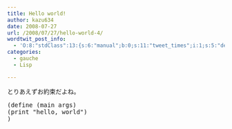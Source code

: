 ```yaml
---
title: Hello world!
author: kazu634
date: 2008-07-27
url: /2008/07/27/hello-world-4/
wordtwit_post_info:
  - 'O:8:"stdClass":13:{s:6:"manual";b:0;s:11:"tweet_times";i:1;s:5:"delay";i:0;s:7:"enabled";i:1;s:10:"separation";s:2:"60";s:7:"version";s:3:"3.7";s:14:"tweet_template";b:0;s:6:"status";i:2;s:6:"result";a:0:{}s:13:"tweet_counter";i:2;s:13:"tweet_log_ids";a:1:{i:0;i:4163;}s:9:"hash_tags";a:0:{}s:8:"accounts";a:1:{i:0;s:7:"kazu634";}}'
categories:
  - gauche
  - Lisp

---
```

<div class="section">
<p>
    とりあえずお約束だよね。
</p>
  
<pre class="syntax-highlight">
<span class="synSpecial">(</span>define <span class="synSpecial">(</span>main args<span class="synSpecial">)</span>
<span class="synSpecial">(</span><span class="synStatement">print</span> <span class="synConstant">&#34;hello, world&#34;</span><span class="synSpecial">)</span>
<span class="synSpecial">)</span>
</pre>
</div>